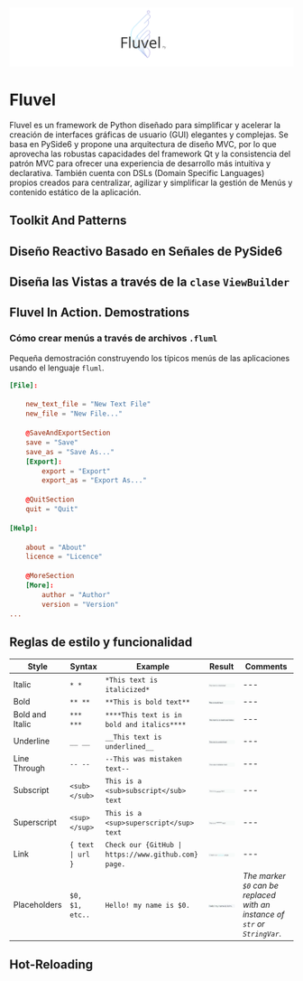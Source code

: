 ![Fluvel's Logo](assets/logo.svg)
# Fluvel
Fluvel es un framework de Python diseñado para simplificar y acelerar la creación de interfaces gráficas de usuario (GUI) elegantes y complejas. Se basa en PySide6 y propone una arquitectura de diseño MVC, por lo que aprovecha las robustas capacidades del framework Qt y la consistencia del patrón MVC para ofrecer una experiencia de desarrollo más intuitiva y declarativa.
También cuenta con DSLs (Domain Specific Languages) propios creados para centralizar, agilizar y simplificar la gestión de Menús y contenido estático de la aplicación.

## Toolkit And Patterns

## Diseño Reactivo Basado en Señales de PySide6

## Diseña las **Vistas** a través de la `clase` `ViewBuilder` 

## Fluvel In Action. Demostrations
### Cómo crear menús a través de archivos `.fluml`
Pequeña demostración construyendo los típicos menús de las aplicaciones usando el lenguaje `fluml`. 
<br>
```toml
[File]:

    new_text_file = "New Text File"
    new_file = "New File..."

    @SaveAndExportSection
    save = "Save"
    save_as = "Save As..."
    [Export]:
        export = "Export"
        export_as = "Export As..."
    
    @QuitSection
    quit = "Quit"

[Help]:

    about = "About"
    licence = "Licence"

    @MoreSection
    [More]:
        author = "Author"
        version = "Version"
...
```
<!-- ## Reglas sintácticas
| Action | Syntax | Example | Representation |
| --- | --- | --- | --- |
| Inline Comments | `#` | ` # inline-comment` | *an inline comment* |
| Menu or Submenu | `[ ]:` | `[File]:` | ** -->

## Reglas de estilo y funcionalidad
| Style | Syntax | Example | Result | Comments
| --- | --- | --- | --- | --- |
| Italic | `* *` | `*This text is italicized*` | ![style-1](assets/images/lbl-italic.png) | --- |
| Bold | `** **` | `**This is bold text**` | ![style-2](assets/images/lbl-bold.png)| --- |
| Bold and Italic | `*** ***` | `****This text is in bold and italics****` | ![style-3](assets/images/lbl-bold-and-italic.png)| --- |
| Underline | `__ __` | `__This text is underlined__` | ![style-4](assets/images/lbl-underline.png) | --- |
| Line Through | `-- --` | `--This was mistaken text--` | ![style-5](assets/images/lbl-line-through.png) | --- |
| Subscript | `<sub> </sub>` | `This is a <sub>subscript</sub> text` | ![style-6](assets/images/lbl-sub.png) | --- |
| Superscript | `<sup> </sup>` | `This is a <sup>superscript</sup> text` | ![style-7](assets/images/lbl-sup.png) | --- |
| Link | `{ text \| url }` | `Check our {GitHub \| https://www.github.com} page.` | ![style-8](assets/images/lbl-link.png) | --- |
| Placeholders | `$0, $1, etc..` | `Hello! my name is $0.` | ![style-9](assets/images/lbl-placeholder.gif) | *The marker `$0` can be replaced with an instance of `str` or `StringVar`*. |

## Hot-Reloading